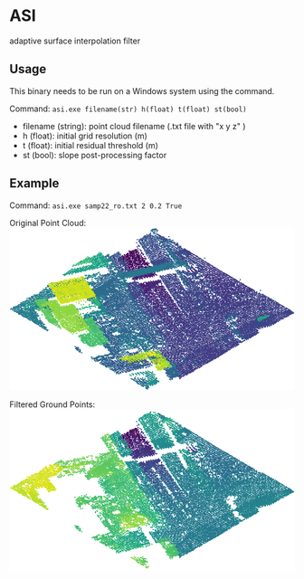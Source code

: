 # ASI
adaptive surface interpolation filter

## Usage
This binary needs to be run on a Windows system using the command.

Command: `asi.exe filename(str) h(float) t(float) st(bool)`
- filename (string): point cloud filename (.txt file with "x y z" )
- h (float): initial grid resolution (m)
- t (float): initial residual threshold (m)
- st (bool): slope post-processing factor

## Example
Command: `asi.exe samp22_ro.txt 2 0.2 True`

Original Point Cloud:
![original](original.png)

Filtered Ground Points:
![filtered](filtered.png)
